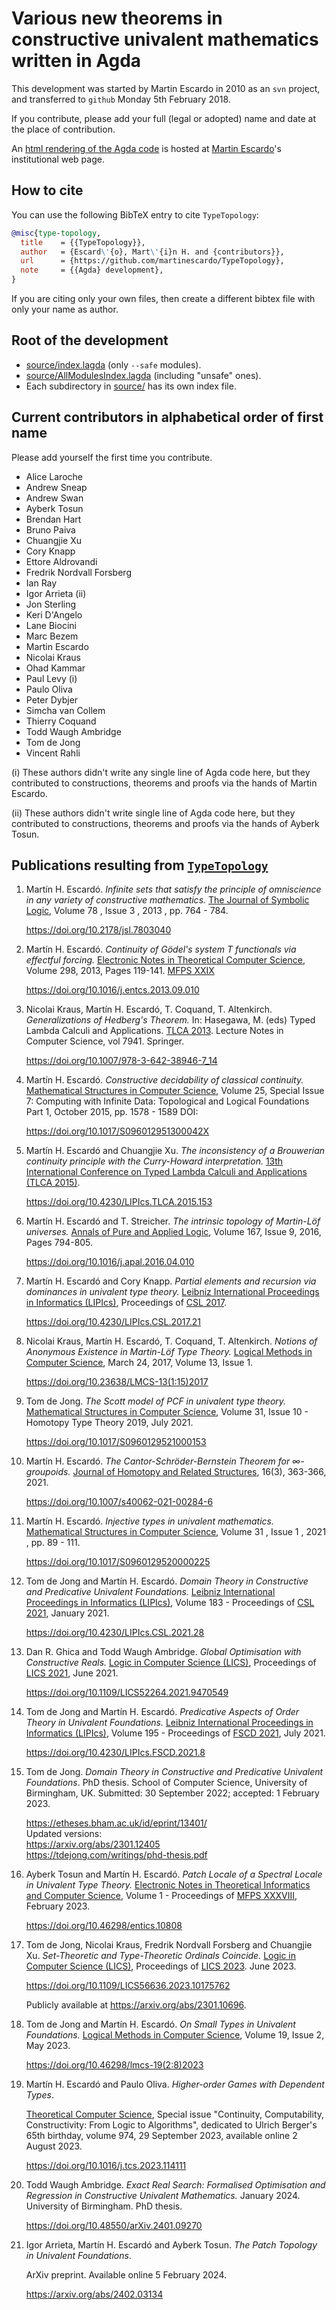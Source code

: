 # Various new theorems in constructive univalent mathematics written in Agda

This development was started by Martin Escardo in 2010 as an `svn` project, and
transferred to `github` Monday 5th February 2018.

If you contribute, please add your full (legal or adopted) name and date
at the place of contribution.

An [html rendering of the Agda
code](http://www.cs.bham.ac.uk/~mhe/TypeTopology/index.html) is hosted at
[Martin Escardo](https://www.cs.bham.ac.uk/~mhe/index.html)'s institutional web
page.

## How to cite

You can use the following BibTeX entry to cite `TypeTopology`:

```bibtex
@misc{type-topology,
  title    = {{TypeTopology}},
  author   = {Escard\'{o}, Mart\'{i}n H. and {contributors}},
  url      = {https://github.com/martinescardo/TypeTopology},
  note     = {{Agda} development},
}
```

If you are citing only your own files, then create a different bibtex file with
only your name as author.

## Root of the development

 * [source/index.lagda](source/index.lagda) (only `--safe` modules).
 * [source/AllModulesIndex.lagda](source/AllModulesIndex.lagda) (including
   "unsafe" ones).
 * Each subdirectory in [source/](source/) has its own index file.

## Current contributors in alphabetical order of first name

Please add yourself the first time you contribute.

* Alice Laroche
* Andrew Sneap
* Andrew Swan
* Ayberk Tosun
* Brendan Hart
* Bruno Paiva
* Chuangjie Xu
* Cory Knapp
* Ettore Aldrovandi
* Fredrik Nordvall Forsberg
* Ian Ray
* Igor Arrieta (ii)
* Jon Sterling
* Keri D'Angelo
* Lane Biocini
* Marc Bezem
* Martin Escardo
* Nicolai Kraus
* Ohad Kammar
* Paul Levy (i)
* Paulo Oliva
* Peter Dybjer
* Simcha van Collem
* Thierry Coquand
* Todd Waugh Ambridge
* Tom de Jong
* Vincent Rahli

(i) These authors didn't write any single line of Agda code here, but
they contributed to constructions, theorems and proofs via the hands
of Martin Escardo.

(ii) These authors didn't write single line of Agda code here, but they
contributed to constructions, theorems and proofs via the hands of Ayberk
Tosun.

## Publications resulting from [`TypeTopology`]()

1. Martín H. Escardó. *Infinite sets that satisfy the principle of
   omniscience in any variety of constructive mathematics.* [The
   Journal of Symbolic
   Logic](https://www.cambridge.org/core/journals/journal-of-symbolic-logic),
   Volume 78 , Issue 3 , 2013 , pp. 764 - 784.

   https://doi.org/10.2178/jsl.7803040

1. Martín H. Escardó. *Continuity of Gödel's system T functionals via
   effectful forcing.* [Electronic Notes in Theoretical Computer
   Science](https://www.sciencedirect.com/journal/electronic-notes-in-theoretical-computer-science),
   Volume 298, 2013, Pages 119-141. [MFPS XXIX](https://www.cs.cornell.edu/Conferences/MFPS29/)

   https://doi.org/10.1016/j.entcs.2013.09.010

1. Nicolai Kraus, Martín H. Escardó, T. Coquand,
   T. Altenkirch. *Generalizations of Hedberg's Theorem.* In: Hasegawa,
   M. (eds) Typed Lambda Calculi and Applications. [TLCA
   2013](https://www.kurims.kyoto-u.ac.jp/tlca2013/). Lecture Notes in
   Computer Science, vol 7941. Springer.

   https://doi.org/10.1007/978-3-642-38946-7_14

1. Martín H. Escardó. *Constructive decidability of classical continuity.*
   [Mathematical Structures in Computer Science][MSCS], Volume 25, Special
   Issue 7: Computing with Infinite Data: Topological and Logical Foundations
   Part 1, October 2015, pp. 1578 - 1589 DOI:

   https://doi.org/10.1017/S096012951300042X

1. Martín H. Escardó and Chuangjie Xu. *The inconsistency of a
   Brouwerian continuity principle with the Curry-Howard
   interpretation.* [13th International Conference on Typed Lambda
   Calculi and Applications (TLCA 2015)](https://drops.dagstuhl.de/opus/portals/lipics/index.php?semnr=15006).

   https://doi.org/10.4230/LIPIcs.TLCA.2015.153

1. Martín H. Escardó and T. Streicher. *The intrinsic topology of
   Martin-Löf universes.* [Annals of Pure and Applied
   Logic](https://www.sciencedirect.com/journal/annals-of-pure-and-applied-logic),
   Volume 167, Issue 9, 2016, Pages 794-805.

   https://doi.org/10.1016/j.apal.2016.04.010

1. Martín H. Escardó and Cory Knapp. *Partial elements and recursion via
   dominances in univalent type theory.* [Leibniz International Proceedings in
   Informatics
   (LIPIcs)][LIPICS],
   Proceedings of [CSL
   2017](https://www.math-stockholm.se/konferenser-och-akti/logic-in-stockholm-2/26th-eacsl-annual-co/computer-science-logic-2017-august-20-24-1.717663).

   https://doi.org/10.4230/LIPIcs.CSL.2017.21

1. Nicolai Kraus, Martín H. Escardó, T. Coquand, T. Altenkirch. *Notions of
   Anonymous Existence in Martin-Löf Type Theory.*  [Logical Methods in
   Computer Science][LMCS], March 24, 2017, Volume 13, Issue 1.

   https://doi.org/10.23638/LMCS-13(1:15)2017

1. Tom de Jong. *The Scott model of PCF in univalent type
   theory.* [Mathematical Structures in Computer
   Science](https://www.cambridge.org/core/journals/mathematical-structures-in-computer-science),
   Volume 31, Issue 10 - Homotopy Type Theory 2019, July 2021.

   https://doi.org/10.1017/S0960129521000153

1. Martín H. Escardó. *The Cantor-Schröder-Bernstein Theorem for
   ∞-groupoids.*  [Journal of Homotopy and Related
   Structures](https://tcms.org.ge/Journals/JHRS/), 16(3), 363-366,
   2021.

   https://doi.org/10.1007/s40062-021-00284-6

1. Martín H. Escardó.  *Injective types in univalent
   mathematics.* [Mathematical Structures in Computer
   Science](https://www.cambridge.org/core/journals/mathematical-structures-in-computer-science),
   Volume 31 , Issue 1 , 2021 , pp. 89 - 111.

   https://doi.org/10.1017/S0960129520000225

1. Tom de Jong and Martín H. Escardó. *Domain Theory in Constructive
   and Predicative Univalent Foundations.* [Leibniz International
   Proceedings in Informatics
   (LIPIcs)](https://www.dagstuhl.de/en/publishing/series/details/LIPIcs),
   Volume 183 - Proceedings of [CSL 2021][CSL21], January
   2021.

   https://doi.org/10.4230/LIPIcs.CSL.2021.28

1. Dan R. Ghica and Todd Waugh Ambridge. *Global Optimisation with
   Constructive Reals.*
   [Logic in Computer Science (LICS)](https://dl.acm.org/conference/lics),
   Proceedings of [LICS 2021][LICS21], June 2021.

   https://doi.org/10.1109/LICS52264.2021.9470549

1. Tom de Jong and Martín H. Escardó. *Predicative Aspects of Order
   Theory in Univalent Foundations.* [Leibniz International Proceedings
   in Informatics
   (LIPIcs)](https://www.dagstuhl.de/en/publishing/series/details/LIPIcs),
   Volume 195 - Proceedings of [FSCD 2021][FSCD21], July 2021.

   https://doi.org/10.4230/LIPIcs.FSCD.2021.8

1. Tom de Jong. *Domain Theory in Constructive and Predicative Univalent
   Foundations*. PhD thesis. School of Computer Science, University of
   Birmingham, UK. Submitted: 30 September 2022; accepted: 1 February 2023.

   https://etheses.bham.ac.uk/id/eprint/13401/ \
   Updated versions: \
   https://arxiv.org/abs/2301.12405 \
   https://tdejong.com/writings/phd-thesis.pdf

1. Ayberk Tosun and Martín H. Escardó. *Patch Locale of a Spectral
   Locale in Univalent Type Theory.* [Electronic Notes in Theoretical
   Informatics and Computer Science](https://entics.episciences.org/),
   Volume 1 - Proceedings of [MFPS XXXVIII][MFPS38], February
   2023.

   https://doi.org/10.46298/entics.10808

1. Tom de Jong, Nicolai Kraus, Fredrik Nordvall Forsberg and Chuangjie
   Xu. *Set-Theoretic and Type-Theoretic Ordinals Coincide.*
   [Logic in Computer Science (LICS)](https://dl.acm.org/conference/lics),
   Proceedings of [LICS 2023][LICS23]. June 2023.

   https://doi.org/10.1109/LICS56636.2023.10175762

   Publicly available at https://arxiv.org/abs/2301.10696.

1. Tom de Jong and Martín H. Escardó. *On Small Types in Univalent
   Foundations.* [Logical Methods in Computer
   Science](https://lmcs.episciences.org/), Volume 19, Issue 2, May
   2023.

   https://doi.org/10.46298/lmcs-19(2:8)2023

1. Martín H. Escardó and Paulo Oliva. *Higher-order Games with
   Dependent Types*.

   [Theoretical Computer
   Science](https://www.sciencedirect.com/journal/theoretical-computer-science),
   Special issue "Continuity, Computability, Constructivity: From
   Logic to Algorithms", dedicated to Ulrich Berger's 65th birthday,
   volume 974, 29 September 2023, available online 2 August 2023.

   https://doi.org/10.1016/j.tcs.2023.114111

1. Todd Waugh Ambridge. *Exact Real Search: Formalised Optimisation and Regression in Constructive Univalent Mathematics.* January 2024. University of Birmingham. PhD thesis.

   https://doi.org/10.48550/arXiv.2401.09270

1. Igor Arrieta, Martín H. Escardó and Ayberk Tosun. *The Patch Topology in
   Univalent Foundations*.

   ArXiv preprint. Available online 5 February 2024.

   https://arxiv.org/abs/2402.03134

[CSL21]:  https://csl2021.fmf.uni-lj.si/
[FSCD21]: https://fscd2021.dc.uba.ar/
[LICS21]: https://easyconferences.eu/lics2021/
[LICS23]: https://lics.siglog.org/lics23/
[MFPS38]: https://www.cs.cornell.edu/mfps-2022/
[LMCS]: https://lmcs.episciences.org/
[MSCS]: https://www.cambridge.org/core/journals/mathematical-structures-in-computer-science
[LIPICS]: https://www.dagstuhl.de/en/publishing/series/details/LIPIcs
